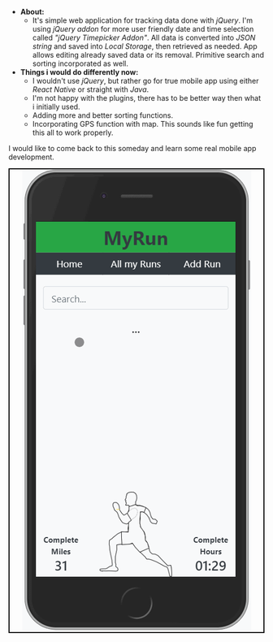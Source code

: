 * **About:**
  - It's simple web application for tracking data done with *jQuery*. I'm using *jQuery addon* for more user friendly date and time selection called *"jQuery Timepicker Addon"*. All data is converted into *JSON string* and saved into *Local Storage*, then retrieved as needed. App allows editing already saved data or its removal. Primitive search and sorting incorporated as well.
* **Things i would do differently now:**
  - I wouldn't use *jQuery*, but rather go for true mobile app using either *React Native* or straight with *Java*.
  - I'm not happy with the plugins, there has to be better way then what i initially used.
  - Adding more and better sorting functions.
  - Incorporating GPS function with map. This sounds like fun getting this all to work properly.

I would like to come back to this someday and learn some real mobile app development.

<p align="center" style="border:2px solid black">
  <img src ="MyRun.gif"/>
</p>

